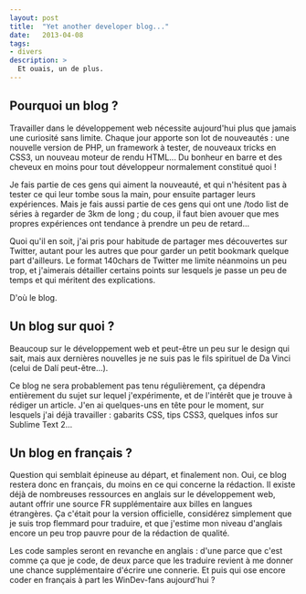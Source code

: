 ```yaml
---
layout: post
title:  "Yet another developer blog..."
date:   2013-04-08
tags:
- divers
description: >
  Et ouais, un de plus.
---
```


## Pourquoi un blog ?

Travailler dans le développement web nécessite aujourd'hui plus que jamais une curiosité sans limite. Chaque jour apporte son lot de nouveautés : une nouvelle version de PHP, un framework à tester, de nouveaux tricks en CSS3, un nouveau moteur de rendu HTML... Du bonheur en barre et des cheveux en moins pour tout développeur normalement constitué quoi !

Je fais partie de ces gens qui aiment la nouveauté, et qui n'hésitent pas à tester ce qui leur tombe sous la main, pour ensuite partager leurs expériences. Mais je fais aussi partie de ces gens qui ont une /todo list de séries à regarder de 3km de long ; du coup, il faut bien avouer que mes propres expériences ont tendance à prendre un peu de retard...

Quoi qu'il en soit, j'ai pris pour habitude de partager mes découvertes sur Twitter, autant pour les autres que pour garder un petit bookmark quelque part d'ailleurs. Le format 140chars de Twitter me limite néanmoins un peu trop, et j'aimerais détailler certains points sur lesquels je passe un peu de temps et qui méritent des explications.

D'où le blog.

## Un blog sur quoi ?

Beaucoup sur le développement web et peut-être un peu sur le design qui sait, mais aux dernières nouvelles je ne suis pas le fils spirituel de Da Vinci (celui de Dalí peut-être...).

Ce blog ne sera probablement pas tenu régulièrement, ça dépendra entièrement du sujet sur lequel j'expérimente, et de l'intérêt que je trouve à rédiger un article. J'en ai quelques-uns en tête pour le moment, sur lesquels j'ai déjà travailler : gabarits CSS, tips CSS3, quelques infos sur Sublime Text 2...

## Un blog en français ?

Question qui semblait épineuse au départ, et finalement non. Oui, ce blog restera donc en français, du moins en ce qui concerne la rédaction. Il existe déjà de nombreuses ressources en anglais sur le développement web, autant offrir une source FR supplémentaire aux billes en langues étrangères. Ça c'était pour la version officielle, considérez simplement que je suis trop flemmard pour traduire, et que j'estime mon niveau d'anglais encore un peu trop pauvre pour de la rédaction de qualité.

Les code samples seront en revanche en anglais : d'une parce que c'est comme ça que je code, de deux parce que les traduire revient à me donner une chance supplémentaire d'écrire une connerie. Et puis qui ose encore coder en français à part les WinDev-fans aujourd'hui ?
